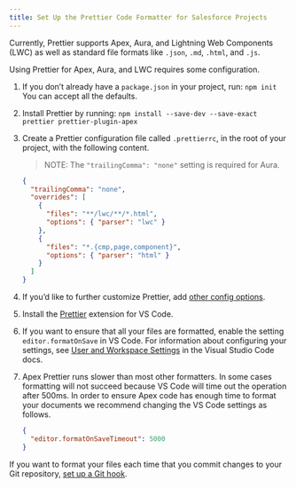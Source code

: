 ```yaml
---
title: Set Up the Prettier Code Formatter for Salesforce Projects
---
```


Currently, Prettier supports Apex, Aura, and Lightning Web Components (LWC) as well as standard file formats like `.json`, `.md`, `.html`, and `.js`.

Using Prettier for Apex, Aura, and LWC requires some configuration.

1. If you don’t already have a `package.json` in your project, run: `npm init`  
   You can accept all the defaults.

1. Install Prettier by running: `npm install --save-dev --save-exact prettier prettier-plugin-apex`

1. Create a Prettier configuration file called `.prettierrc`, in the root of your project, with the following content.

   > NOTE: The `"trailingComma": "none"` setting is required for Aura.

   ```json
   {
     "trailingComma": "none",
     "overrides": [
       {
         "files": "**/lwc/**/*.html",
         "options": { "parser": "lwc" }
       },
       {
         "files": "*.{cmp,page,component}",
         "options": { "parser": "html" }
       }
     ]
   }
   ```

1. If you’d like to further customize Prettier, add [other config options](https://prettier.io/docs/en/options.html).

1. Install the [Prettier](https://marketplace.visualstudio.com/items?itemName=esbenp.prettier-vscode) extension for VS Code.

1. If you want to ensure that all your files are formatted, enable the setting `editor.formatOnSave` in VS Code. For information about configuring your settings, see [User and Workspace Settings](https://code.visualstudio.com/docs/getstarted/settings) in the Visual Studio Code docs.

1. Apex Prettier runs slower than most other formatters. In some cases formatting will not succeed because VS Code will time out the operation after 500ms. In order to ensure Apex code has enough time to format your documents we recommend changing the VS Code settings as follows.

   ```json
   {
     "editor.formatOnSaveTimeout": 5000
   }
   ```

If you want to format your files each time that you commit changes to your Git repository, [set up a Git hook](https://prettier.io/docs/en/precommit.html).
